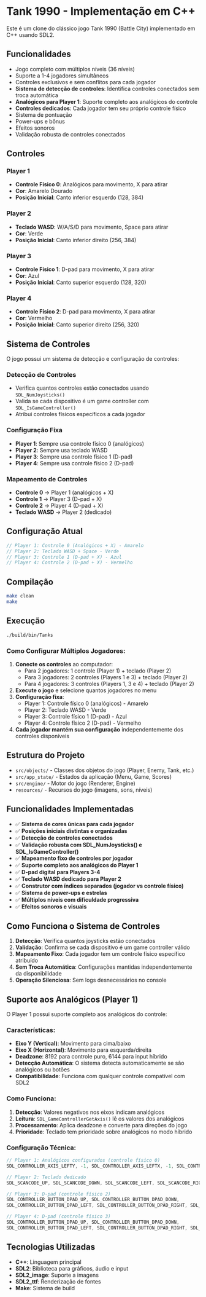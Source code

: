 # Tank 1990 - Implementação em C++

Este é um clone do clássico jogo Tank 1990 (Battle City) implementado em C++ usando SDL2.

## Funcionalidades

- Jogo completo com múltiplos níveis (36 níveis)
- Suporte a 1-4 jogadores simultâneos
- Controles exclusivos e sem conflitos para cada jogador
- **Sistema de detecção de controles**: Identifica controles conectados sem troca automática
- **Analógicos para Player 1**: Suporte completo aos analógicos do controle
- **Controles dedicados**: Cada jogador tem seu próprio controle físico
- Sistema de pontuação
- Power-ups e bônus
- Efeitos sonoros
- Validação robusta de controles conectados

## Controles

### Player 1
- **Controle Físico 0**: Analógicos para movimento, X para atirar
- **Cor**: Amarelo Dourado
- **Posição Inicial**: Canto inferior esquerdo (128, 384)

### Player 2
- **Teclado WASD**: W/A/S/D para movimento, Space para atirar
- **Cor**: Verde
- **Posição Inicial**: Canto inferior direito (256, 384)

### Player 3
- **Controle Físico 1**: D-pad para movimento, X para atirar
- **Cor**: Azul
- **Posição Inicial**: Canto superior esquerdo (128, 320)

### Player 4
- **Controle Físico 2**: D-pad para movimento, X para atirar
- **Cor**: Vermelho
- **Posição Inicial**: Canto superior direito (256, 320)

## Sistema de Controles

O jogo possui um sistema de detecção e configuração de controles:

### Detecção de Controles
- Verifica quantos controles estão conectados usando `SDL_NumJoysticks()`
- Valida se cada dispositivo é um game controller com `SDL_IsGameController()`
- Atribui controles físicos específicos a cada jogador

### Configuração Fixa
- **Player 1**: Sempre usa controle físico 0 (analógicos)
- **Player 2**: Sempre usa teclado WASD
- **Player 3**: Sempre usa controle físico 1 (D-pad)
- **Player 4**: Sempre usa controle físico 2 (D-pad)

### Mapeamento de Controles
- **Controle 0** → Player 1 (analógicos + X)
- **Controle 1** → Player 3 (D-pad + X)
- **Controle 2** → Player 4 (D-pad + X)
- **Teclado WASD** → Player 2 (dedicado)

## Configuração Atual

```cpp
// Player 1: Controle 0 (Analógicos + X) - Amarelo
// Player 2: Teclado WASD + Space - Verde
// Player 3: Controle 1 (D-pad + X) - Azul
// Player 4: Controle 2 (D-pad + X) - Vermelho
```

## Compilação

```bash
make clean
make
```

## Execução

```bash
./build/bin/Tanks
```

### Como Configurar Múltiplos Jogadores:

1. **Conecte os controles** ao computador:
   - Para 2 jogadores: 1 controle (Player 1) + teclado (Player 2)
   - Para 3 jogadores: 2 controles (Players 1 e 3) + teclado (Player 2)
   - Para 4 jogadores: 3 controles (Players 1, 3 e 4) + teclado (Player 2)
2. **Execute o jogo** e selecione quantos jogadores no menu
3. **Configuração fixa**:
   - Player 1: Controle físico 0 (analógicos) - Amarelo
   - Player 2: Teclado WASD - Verde
   - Player 3: Controle físico 1 (D-pad) - Azul
   - Player 4: Controle físico 2 (D-pad) - Vermelho
4. **Cada jogador mantém sua configuração** independentemente dos controles disponíveis

## Estrutura do Projeto

- `src/objects/` - Classes dos objetos do jogo (Player, Enemy, Tank, etc.)
- `src/app_state/` - Estados da aplicação (Menu, Game, Scores)
- `src/engine/` - Motor do jogo (Renderer, Engine)
- `resources/` - Recursos do jogo (imagens, sons, níveis)

## Funcionalidades Implementadas

- ✅ **Sistema de cores únicas para cada jogador**
- ✅ **Posições iniciais distintas e organizadas**
- ✅ **Detecção de controles conectados**
- ✅ **Validação robusta com SDL_NumJoysticks() e SDL_IsGameController()**
- ✅ **Mapeamento fixo de controles por jogador**
- ✅ **Suporte completo aos analógicos do Player 1**
- ✅ **D-pad digital para Players 3-4**
- ✅ **Teclado WASD dedicado para Player 2**
- ✅ **Construtor com índices separados (jogador vs controle físico)**
- ✅ **Sistema de power-ups e estrelas**
- ✅ **Múltiplos níveis com dificuldade progressiva**
- ✅ **Efeitos sonoros e visuais**

## Como Funciona o Sistema de Controles

1. **Detecção**: Verifica quantos joysticks estão conectados
2. **Validação**: Confirma se cada dispositivo é um game controller válido
3. **Mapeamento Fixo**: Cada jogador tem um controle físico específico atribuído
4. **Sem Troca Automática**: Configurações mantidas independentemente da disponibilidade
5. **Operação Silenciosa**: Sem logs desnecessários no console

## Suporte aos Analógicos (Player 1)

O Player 1 possui suporte completo aos analógicos do controle:

### Características:
- **Eixo Y (Vertical)**: Movimento para cima/baixo
- **Eixo X (Horizontal)**: Movimento para esquerda/direita
- **Deadzone**: 8192 para controle puro, 6144 para input híbrido
- **Detecção Automática**: O sistema detecta automaticamente se são analógicos ou botões
- **Compatibilidade**: Funciona com qualquer controle compatível com SDL2

### Como Funciona:
1. **Detecção**: Valores negativos nos eixos indicam analógicos
2. **Leitura**: `SDL_GameControllerGetAxis()` lê os valores dos analógicos
3. **Processamento**: Aplica deadzone e converte para direções do jogo
4. **Prioridade**: Teclado tem prioridade sobre analógicos no modo híbrido

### Configuração Técnica:
```cpp
// Player 1: Analógicos configurados (controle físico 0)
SDL_CONTROLLER_AXIS_LEFTY, -1, SDL_CONTROLLER_AXIS_LEFTX, -1, SDL_CONTROLLER_BUTTON_X

// Player 2: Teclado dedicado
SDL_SCANCODE_UP, SDL_SCANCODE_DOWN, SDL_SCANCODE_LEFT, SDL_SCANCODE_RIGHT, SDL_SCANCODE_SPACE

// Player 3: D-pad (controle físico 2)
SDL_CONTROLLER_BUTTON_DPAD_UP, SDL_CONTROLLER_BUTTON_DPAD_DOWN, 
SDL_CONTROLLER_BUTTON_DPAD_LEFT, SDL_CONTROLLER_BUTTON_DPAD_RIGHT, SDL_CONTROLLER_BUTTON_X

// Player 4: D-pad (controle físico 3)
SDL_CONTROLLER_BUTTON_DPAD_UP, SDL_CONTROLLER_BUTTON_DPAD_DOWN,
SDL_CONTROLLER_BUTTON_DPAD_LEFT, SDL_CONTROLLER_BUTTON_DPAD_RIGHT, SDL_CONTROLLER_BUTTON_X
```

## Tecnologias Utilizadas

- **C++**: Linguagem principal
- **SDL2**: Biblioteca para gráficos, áudio e input
- **SDL2_image**: Suporte a imagens
- **SDL2_ttf**: Renderização de fontes
- **Make**: Sistema de build
